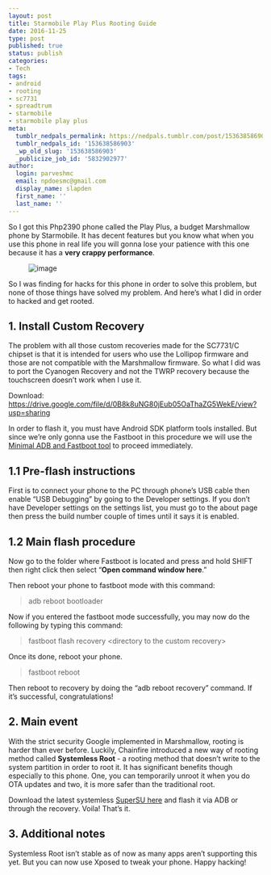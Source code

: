 ```yaml
---
layout: post
title: Starmobile Play Plus Rooting Guide
date: 2016-11-25
type: post
published: true
status: publish
categories:
- Tech
tags:
- android
- rooting
- sc7731
- spreadtrum
- starmobile
- starmobile play plus
meta:
  tumblr_nedpals_permalink: https://nedpals.tumblr.com/post/153638586903/starmobile-play-plus-rooting-guide
  tumblr_nedpals_id: '153638586903'
  _wp_old_slug: '153638586903'
  _publicize_job_id: '5832902977'
author:
  login: parveshmc
  email: npdoesmc@gmail.com
  display_name: slapden
  first_name: ''
  last_name: ''
---
```

<p>So I got this Php2390 phone called the Play Plus, a budget Marshmallow phone by Starmobile. It has decent features but you know what when you use this phone in real life you will gonna lose your patience with this one because it has a <b>very crappy performance</b>.&nbsp;</p>
<figure class="tmblr-full"><img src="/images/uploads/tumblr_inline_oh73cdM9OL1uz3jh6_540.jpg" alt="image" /></figure>
<p>So I was finding for hacks for this phone in order to solve this problem, but none of those things have solved my problem. And here’s what I did in order to hacked and get rooted.</p>
<h2>1. Install Custom Recovery</h2>
<p>The problem with all those custom recoveries made for the SC7731/C chipset is that it is intended for users who use the Lollipop firmware and those are not compatible with the Marshmallow firmware. So what I did was to port the Cyanogen Recovery and not the TWRP recovery because the touchscreen doesn’t work when I use it.</p>
<p>Download: <a href="https://drive.google.com/file/d/0B8k8uNG80jEub05OaThaZG5WekE/view?usp=sharing">https://drive.google.com/file/d/0B8k8uNG80jEub05OaThaZG5WekE/view?usp=sharing</a></p>
<p>In order to flash it, you must have Android SDK platform tools installed. But since we’re only gonna use the Fastboot in this procedure we will use the <a href="https://www.androidfilehost.com/?fid=385035244224386526">Minimal ADB and Fastboot tool</a> to proceed immediately.</p>
<h2>1.1 Pre-flash instructions</h2>
<p>First is to connect your phone to the PC through phone’s USB cable then enable “USB Debugging” by going to the Developer settings. If you don’t have Developer settings on the settings list, you must go to the about page then press the build number couple of times until it says it is enabled.</p>
<h2>1.2 Main flash procedure</h2>
<p>Now go to the folder where Fastboot is located and press and hold SHIFT then right click then select “<b>Open command window here</b>.”</p>
<p>Then reboot your phone to fastboot mode with this command:</p>
<blockquote><p>adb reboot bootloader</p></blockquote>
<p>Now if you entered the fastboot mode successfully, you may now do the following by typing this command:</p>
<blockquote><p>fastboot flash recovery &lt;directory to the custom recovery&gt;</p></blockquote>
<p>Once its done, reboot your phone.</p>
<blockquote><p>fastboot reboot</p></blockquote>
<p>Then reboot to recovery by doing the “adb reboot recovery” command. If it’s successful, congratulations!</p>
<h2>2. Main event</h2>
<p>With the strict security Google implemented in Marshmallow, rooting is harder than ever before. Luckily, Chainfire introduced a new way of rooting method called <b>Systemless Root</b> - a rooting method that doesn’t write to the system partition in order to root it. It has significant benefits though especially to this phone. One, you can temporarily unroot it when you do OTA updates and two, it is more safer than the traditional root.</p>
<p>Download the latest systemless <a href="https://download.chainfire.eu/897/SuperSU/BETA-SuperSU-v2.67-20160121175247.zip">SuperSU here</a> and flash it via ADB or through the recovery. Voila! That’s it.</p>
<h2>3. Additional notes</h2>
<p>Systemless Root isn’t stable as of now as many apps aren’t supporting this yet. But you can now use Xposed to tweak your phone. Happy hacking!</p>
